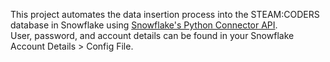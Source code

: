 This project automates the data insertion process into the STEAM:CODERS database in Snowflake using [Snowflake's Python Connector API](https://docs.snowflake.com/en/developer-guide/snowflake-python-api/snowflake-python-connecting-snowflake).  
User, password, and account details can be found in your Snowflake Account Details > Config File.

